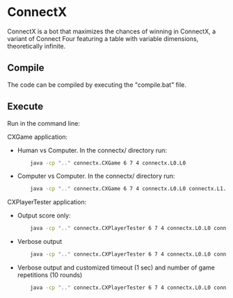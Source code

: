 # ConnectX
ConnectX is a bot that maximizes the chances of winning in ConnectX, a variant of Connect Four featuring a table with variable dimensions, theoretically infinite.

## Compile
The code can be compiled by executing the "compile.bat" file.

## Execute
Run in the command line:

CXGame application:

- Human vs Computer.  In the connectx/ directory run:
    ```sh
	    java -cp ".." connectx.CXGame 6 7 4 connectx.L0.L0
    ```

- Computer vs Computer. In the connectx/ directory run:
    ```sh
	    java -cp ".." connectx.CXGame 6 7 4 connectx.L0.L0 connectx.L1.L1
    ```

CXPlayerTester application:

- Output score only:
    ```sh
	    java -cp ".." connectx.CXPlayerTester 6 7 4 connectx.L0.L0 connectx.L1.L1
    ```

- Verbose output
    ```sh
	    java -cp ".." connectx.CXPlayerTester 6 7 4 connectx.L0.L0 connectx.L1.L1 -v
    ```

- Verbose output and customized timeout (1 sec) and number of game repetitions (10 rounds)
    ```sh
	    java -cp ".." connectx.CXPlayerTester 6 7 4 connectx.L0.L0 connectx.L1.L1 -v -t 1 -r 10
    ```
